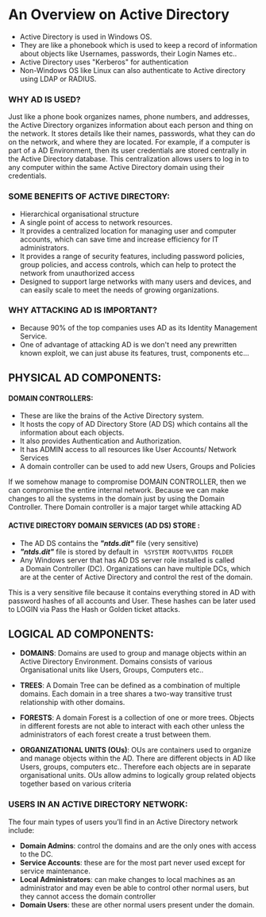 # An Overview on Active Directory
- Active Directory is used in Windows OS.
- They are like a phonebook which is used to keep a record of information about objects like Usernames, passwords, their Login Names etc..
- Active Directory uses "Kerberos" for authentication
- Non-Windows OS like Linux can also authenticate to Active directory using LDAP or RADIUS.

### WHY AD IS USED?
Just like a phone book organizes names, phone numbers, and addresses, the Active Directory organizes information about each person and thing on the network. It stores details like their names, passwords, what they can do on the network, and where they are located.
For example, if a computer is part of a AD Environment, then its user credentials are stored centrally in the Active Directory database. This centralization allows users to log in to any computer within the same Active Directory domain using their credentials.

### SOME BENEFITS OF ACTIVE DIRECTORY:
- Hierarchical organisational structure
- A single point of access to network resources.
- It provides a centralized location for managing user and computer accounts, which can save time and increase efficiency for IT administrators.
- It provides a range of security features, including password policies, group policies, and access controls, which can help to protect the network from unauthorized access
- Designed to support large networks with many users and devices, and can easily scale to meet the needs of growing organizations.

### WHY ATTACKING AD IS IMPORTANT?
- Because 90% of the top companies uses AD as its Identity Management Service.
- One of advantage of attacking AD is we don't need any prewritten known exploit, we can just abuse its features, trust, components etc...

## PHYSICAL AD COMPONENTS:

#### DOMAIN CONTROLLERS:
- These are like the brains of the Active Directory system.
- It hosts the copy of  AD Directory Store (AD DS) which contains all the information about each objects.
- It also provides Authentication and Authorization. 
- It has ADMIN access to all resources like User Accounts/ Network Services
- A domain controller can be used to add new Users, Groups and Policies

If we somehow manage to compromise DOMAIN CONTROLLER, then we can compromise the entire internal network. Because we can make changes to all the systems in the domain just by using the Domain Controller. 
There Domain controller is a major target while attacking AD

#### ACTIVE DIRECTORY DOMAIN SERVICES (AD DS) STORE :
- The AD DS contains the ***"ntds.dit"*** file (very sensitive)
- ***"ntds.dit"*** file is stored by default  in ``` %SYSTEM ROOT%\NTDS FOLDER```
- Any Windows server that has AD DS server role installed is called a Domain Controller (DC). Organizations can have multiple DCs, which are at the center of Active Directory and control the rest of the domain.

This is a very sensitive file because it contains everything stored in AD with password hashes of all accounts and User. These hashes can be later used to LOGIN via Pass the Hash or Golden ticket attacks.

## LOGICAL AD COMPONENTS:

- **DOMAINS**: Domains are used to group and manage objects within an Active Directory Environment. Domains consists of various Organisational units like Users, Groups, Computers etc..

- **TREES**: A Domain Tree can be defined as a combination of multiple domains. Each domain in a tree shares a two-way transitive trust relationship with other domains.

- **FORESTS**: A domain Forest is a collection of one or more trees. Objects in different forests are not able to interact with each other unless the administrators of each forest create a trust between them.

- **ORGANIZATIONAL UNITS (OUs)**: OUs are containers used to organize and manage objects within the AD. There are different objects in AD like Users, groups, computers etc.. Therefore each objects are in separate organisational units. OUs allow admins to logically group related objects together based on various criteria


### USERS IN AN ACTIVE DIRECTORY NETWORK:

The four main types of users you’ll find in an Active Directory network include:

- **Domain Admins**: control the domains and are the only ones with access to the DC.
- **Service Accounts**: these are for the most part never used except for service maintenance.
- **Local Administrators**: can make changes to local machines as an administrator and may even be able to control other normal users, but they cannot access the domain controller
- **Domain Users**: these are other normal users present under the domain.
